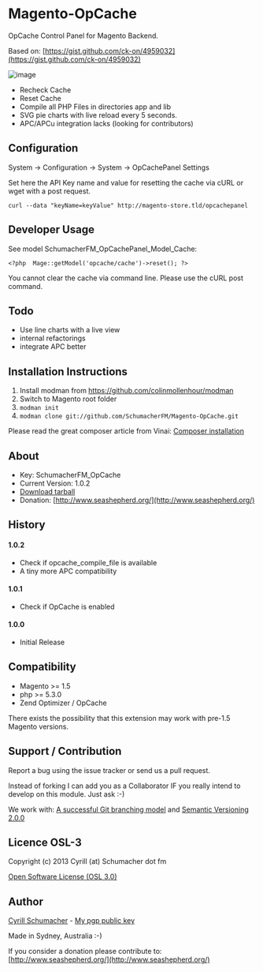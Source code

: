 Magento-OpCache
===============

OpCache Control Panel for Magento Backend.

Based on: [https://gist.github.com/ck-on/4959032](https://gist.github.com/ck-on/4959032)

![image](https://raw.github.com/SchumacherFM/Magento-OpCache/master/doc/Magento-OpCache-PS1.jpg)

- Recheck Cache
- Reset Cache
- Compile all PHP Files in directories app and lib
- SVG pie charts with live reload every 5 seconds.
- APC/APCu integration lacks (looking for contributors)

Configuration
-------------

System -> Configuration -> System -> OpCachePanel Settings

Set here the API Key name and value for resetting the cache via cURL or wget with a post request.

```
curl --data "keyName=keyValue" http://magento-store.tld/opcachepanel
```


Developer Usage
---------------

See model SchumacherFM_OpCachePanel_Model_Cache:

```
<?php  Mage::getModel('opcache/cache')->reset(); ?>
```
You cannot clear the cache via command line. Please use the cURL post command.

Todo
----

- Use line charts with a live view
- internal refactorings
- integrate APC better



Installation Instructions
-------------------------
1. Install modman from https://github.com/colinmollenhour/modman
2. Switch to Magento root folder
3. `modman init`
4. `modman clone git://github.com/SchumacherFM/Magento-OpCache.git`

Please read the great composer article from Vinai: [Composer installation](http://magebase.com/magento-tutorials/composer-with-magento/)

About
-----

- Key: SchumacherFM_OpCache
- Current Version: 1.0.2
- [Download tarball](https://github.com/SchumacherFM/Magento-OpCache/tags)
- Donation: [http://www.seashepherd.org/](http://www.seashepherd.org/)

History
-------

#### 1.0.2

- Check if opcache_compile_file is available
- A tiny more APC compatibility

#### 1.0.1

- Check if OpCache is enabled

#### 1.0.0

- Initial Release


Compatibility
-------------

- Magento >= 1.5
- php >= 5.3.0
- Zend Optimizer / OpCache

There exists the possibility that this extension may work with pre-1.5 Magento versions.

Support / Contribution
----------------------

Report a bug using the issue tracker or send us a pull request.

Instead of forking I can add you as a Collaborator IF you really intend to develop on this module. Just ask :-)

We work with: [A successful Git branching model](http://nvie.com/posts/a-successful-git-branching-model/) and [Semantic Versioning 2.0.0](http://semver.org/)

Licence OSL-3
-------------

Copyright (c) 2013 Cyrill (at) Schumacher dot fm

[Open Software License (OSL 3.0)](http://opensource.org/licenses/osl-3.0.php)

Author
------

[Cyrill Schumacher](https://github.com/SchumacherFM) - [My pgp public key](http://www.schumacher.fm/cyrill.asc)

Made in Sydney, Australia :-)

If you consider a donation please contribute to: [http://www.seashepherd.org/](http://www.seashepherd.org/)
